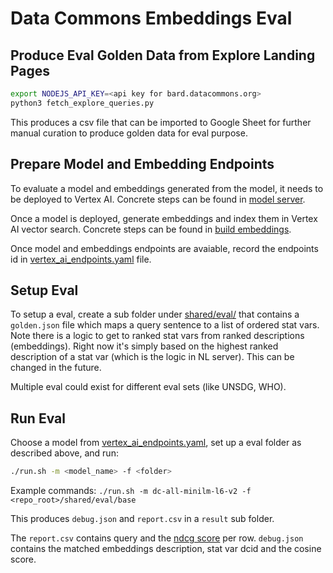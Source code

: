 # Data Commons Embeddings Eval

## Produce Eval Golden Data from Explore Landing Pages

```bash
export NODEJS_API_KEY=<api key for bard.datacommons.org>
python3 fetch_explore_queries.py
```

This produces a csv file that can be imported to Google Sheet for further manual
curation to produce golden data for eval purpose.

## Prepare Model and Embedding Endpoints

To evaluate a model and embeddings generated from the model, it needs to be
deployed to Vertex AI. Concrete steps can be found in
[model server](../../../model_server/README.md).

Once a model is deployed, generate embeddings and index them in Vertex AI vector
search. Concrete steps can be found in [build
embeddings](../embeddings/README.md).

Once model and embeddings endpoints are avaiable, record the endpoints id in
[vertex_ai_endpoints.yaml](../../../shared/model/vertex_ai_endpoints.yaml) file.

## Setup Eval

To setup a eval, create a sub folder under [shared/eval/](../../../shared/eval/)
that contains a `golden.json` file which maps a query sentence to a list of
ordered stat vars. Note there is a logic to get to ranked stat vars from ranked
descriptions (embeddings). Right now it's simply based on the highest ranked
description of a stat var (which is the logic in NL server). This can be changed
in the future.

Multiple eval could exist for different eval sets (like UNSDG, WHO).

## Run Eval

Choose a model from
[vertex_ai_endpoints.yaml](../../../shared/model/vertex_ai_endpoints.yaml), set
up a eval folder as described above, and run:

```bash
./run.sh -m <model_name> -f <folder>
```

Example commands: `./run.sh -m dc-all-minilm-l6-v2 -f <repo_root>/shared/eval/base`

This produces `debug.json` and `report.csv` in a `result` sub folder.

The `report.csv` contains query and the [ndcg
score](https://en.wikipedia.org/wiki/Discounted_cumulative_gain) per row.
`debug.json` contains the matched embeddings description, stat var dcid and the
cosine score.
